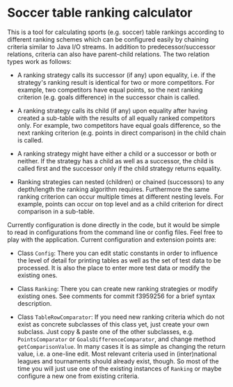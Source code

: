 Soccer table ranking calculator
===============================

This is a tool for calculating sports (e.g. soccer) table rankings according to
different ranking schemes which can be configured easily by chaining criteria
similar to Java I/O streams. In addition to predecessor/successor relations,
criteria can also have parent-child relations. The two relation types work as
follows:

  * A ranking strategy calls its successor (if any) upon equality, i.e. if the
    strategy's ranking result is identical for two or more competitors.
    For example, two competitors have equal points, so the next ranking
    criterion (e.g. goals difference) in the successor chain is called.

  * A ranking strategy calls its child (if any) upon equality after having
    created a sub-table with the results of all equally ranked competitors only.
    For example, two competitors have equal goals difference, so the next
    ranking criterion (e.g. points in direct comparison) in the child chain is
    called.

  * A ranking strategy might have either a child or a successor or both or
    neither. If the strategy has a child as well as a successor, the child is
    called first and the successor only if the child strategy returns equality.

  * Ranking strategies can nested (children) or chained (successors) to any
    depth/length the ranking algorithm requires. Furthermore the same ranking
    criterion can occur multiple times at different nesting levels. For
    example, points can occur on top level and as a child criterion for direct
    comparison in a sub-table.

Currently configuration is done directly in the code, but it would be simple
to read in configurations from the command line or config files. Feel free to
play with the application. Current configuration and extension points are:

  * Class `Config`: There you can edit static constants in order to influence
    the level of detail for printing tables as well as the set of test data to
    be processed. It is also the place to enter more test data or modify the
    existing ones.

  * Class `Ranking`: There you can create new ranking strategies or modify
    existing ones. See comments for commit f3959256 for a brief syntax
    description.

  * Class `TableRowComparator`: If you need new ranking criteria which do not
    exist as concrete subclasses of this class yet, just create your own
    subclass. Just copy & paste one of the other subclasses, e.g.
    `PointsComparator` or `GoalsDifferenceComparator`, and change method
    `getComparisonValue`. In many cases it is as simple as changing the return
    value, i.e. a one-line edit. Most relevant criteria used in (inter)national
    leagues and tournaments should already exist, though. So most of the time
    you will just use one of the existing instances of `Ranking` or maybe
    configure a new one from existing criteria.
